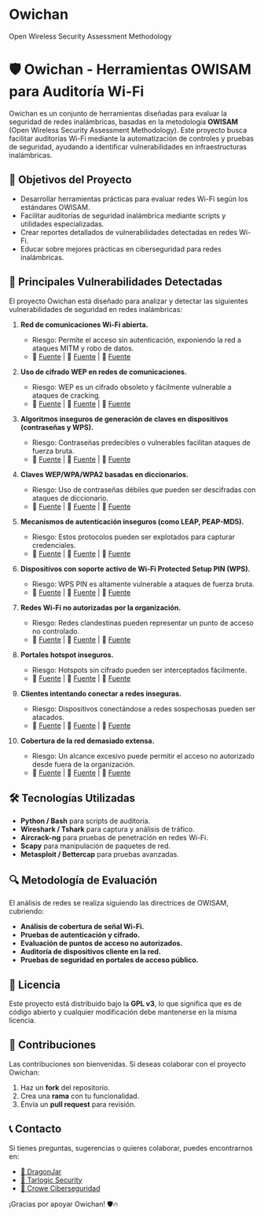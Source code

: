 # Owichan
 Open Wireless Security Assessment Methodology

# 🛡️ Owichan - Herramientas OWISAM para Auditoría Wi-Fi

Owichan es un conjunto de herramientas diseñadas para evaluar la seguridad de redes inalámbricas, basadas en la metodología **OWISAM** (Open Wireless Security Assessment Methodology). Este proyecto busca facilitar auditorías Wi-Fi mediante la automatización de controles y pruebas de seguridad, ayudando a identificar vulnerabilidades en infraestructuras inalámbricas.

## 📌 Objetivos del Proyecto

- Desarrollar herramientas prácticas para evaluar redes Wi-Fi según los estándares OWISAM.
- Facilitar auditorías de seguridad inalámbrica mediante scripts y utilidades especializadas.
- Crear reportes detallados de vulnerabilidades detectadas en redes Wi-Fi.
- Educar sobre mejores prácticas en ciberseguridad para redes inalámbricas.

## 🚨 Principales Vulnerabilidades Detectadas

El proyecto Owichan está diseñado para analizar y detectar las siguientes vulnerabilidades de seguridad en redes inalámbricas:

1. **Red de comunicaciones Wi-Fi abierta.**  
   - Riesgo: Permite el acceso sin autenticación, exponiendo la red a ataques MITM y robo de datos.  
   - 🔗 [Fuente](https://www.tarlogic.com/) | 🔗 [Fuente](https://www.dragonjar.org/) | 🔗 [Fuente](https://www.crowe.com/)  

2. **Uso de cifrado WEP en redes de comunicaciones.**  
   - Riesgo: WEP es un cifrado obsoleto y fácilmente vulnerable a ataques de cracking.  
   - 🔗 [Fuente](https://www.tarlogic.com/) | 🔗 [Fuente](https://www.inprosec.com/) | 🔗 [Fuente](https://www.dragonjar.org/)  

3. **Algoritmos inseguros de generación de claves en dispositivos (contraseñas y WPS).**  
   - Riesgo: Contraseñas predecibles o vulnerables facilitan ataques de fuerza bruta.  
   - 🔗 [Fuente](https://www.dragonjar.org/) | 🔗 [Fuente](https://www.tarlogic.com/) | 🔗 [Fuente](https://www.crowe.com/)  

4. **Claves WEP/WPA/WPA2 basadas en diccionarios.**  
   - Riesgo: Uso de contraseñas débiles que pueden ser descifradas con ataques de diccionario.  
   - 🔗 [Fuente](https://www.crowe.com/) | 🔗 [Fuente](https://www.dragonjar.org/) | 🔗 [Fuente](https://www.tarlogic.com/)  

5. **Mecanismos de autenticación inseguros (como LEAP, PEAP-MD5).**  
   - Riesgo: Estos protocolos pueden ser explotados para capturar credenciales.  
   - 🔗 [Fuente](https://www.dragonjar.org/) | 🔗 [Fuente](https://www.crowe.com/) | 🔗 [Fuente](https://www.tarlogic.com/)  

6. **Dispositivos con soporte activo de Wi-Fi Protected Setup PIN (WPS).**  
   - Riesgo: WPS PIN es altamente vulnerable a ataques de fuerza bruta.  
   - 🔗 [Fuente](https://www.crowe.com/) | 🔗 [Fuente](https://www.tarlogic.com/) | 🔗 [Fuente](https://www.dragonjar.org/)  

7. **Redes Wi-Fi no autorizadas por la organización.**  
   - Riesgo: Redes clandestinas pueden representar un punto de acceso no controlado.  
   - 🔗 [Fuente](https://www.ctxdetectives.com/) | 🔗 [Fuente](https://www.dragonjar.org/) | 🔗 [Fuente](https://www.crowe.com/)  

8. **Portales hotspot inseguros.**  
   - Riesgo: Hotspots sin cifrado pueden ser interceptados fácilmente.  
   - 🔗 [Fuente](https://www.tarlogic.com/) | 🔗 [Fuente](https://www.crowe.com/) | 🔗 [Fuente](https://www.dragonjar.org/)  

9. **Clientes intentando conectar a redes inseguras.**  
   - Riesgo: Dispositivos conectándose a redes sospechosas pueden ser atacados.  
   - 🔗 [Fuente](https://www.crowe.com/) | 🔗 [Fuente](https://www.dragonjar.org/) | 🔗 [Fuente](https://www.tarlogic.com/)  

10. **Cobertura de la red demasiado extensa.**  
    - Riesgo: Un alcance excesivo puede permitir el acceso no autorizado desde fuera de la organización.  
    - 🔗 [Fuente](https://www.tarlogic.com/) | 🔗 [Fuente](https://www.crowe.com/) | 🔗 [Fuente](https://www.dragonjar.org/)  

## 🛠️ Tecnologías Utilizadas

- **Python / Bash** para scripts de auditoría.
- **Wireshark / Tshark** para captura y análisis de tráfico.
- **Aircrack-ng** para pruebas de penetración en redes Wi-Fi.
- **Scapy** para manipulación de paquetes de red.
- **Metasploit / Bettercap** para pruebas avanzadas.

## 🔍 Metodología de Evaluación

El análisis de redes se realiza siguiendo las directrices de OWISAM, cubriendo:
- **Análisis de cobertura de señal Wi-Fi.**
- **Pruebas de autenticación y cifrado.**
- **Evaluación de puntos de acceso no autorizados.**
- **Auditoría de dispositivos cliente en la red.**
- **Pruebas de seguridad en portales de acceso público.**

## 📜 Licencia

Este proyecto está distribuido bajo la **GPL v3**, lo que significa que es de código abierto y cualquier modificación debe mantenerse en la misma licencia.

## 🚀 Contribuciones

Las contribuciones son bienvenidas. Si deseas colaborar con el proyecto Owichan:
1. Haz un **fork** del repositorio.
2. Crea una **rama** con tu funcionalidad.
3. Envía un **pull request** para revisión.

## 📞 Contacto

Si tienes preguntas, sugerencias o quieres colaborar, puedes encontrarnos en:

- [🔗 DragonJar](https://www.dragonjar.org/)
- [🔗 Tarlogic Security](https://www.tarlogic.com/)
- [🔗 Crowe Ciberseguridad](https://www.crowe.com/)

¡Gracias por apoyar Owichan! 🛡️🔥
